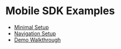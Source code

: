# Mobile SDK Examples

- [Minimal Setup](minimal-setup.md)
- [Navigation Setup](navigation-setup.md)
- [Demo Walkthrough](demo-walkthrough.md)